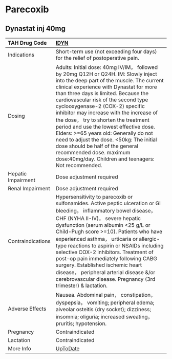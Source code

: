 # Parecoxib

## Dynastat inj 40mg

| TAH Drug Code      | [IDYN](https://www.tahsda.org.tw/drugs/hissearch.php?drug_code=IDYN)                                                                                                                                                                                                                                                                                                                                                                                                                                                                                                                                                                  |
|:-------------------|:--------------------------------------------------------------------------------------------------------------------------------------------------------------------------------------------------------------------------------------------------------------------------------------------------------------------------------------------------------------------------------------------------------------------------------------------------------------------------------------------------------------------------------------------------------------------------------------------------------------------------------------|
| Indications        | Short-term use (not exceeding four days) for the relief of postoperative pain.                                                                                                                                                                                                                                                                                                                                                                                                                                                                                                                                                        |
| Dosing             | Adults: Initial dose: 40mg IV/IM， followed by 20mg Q12H or Q24H. IM: Slowly inject into the deep part of the muscle. The current clinical experience with Dynastat for more than three days is limited. Because the cardiovascular risk of the second type cyclooxygenase-2 (COX-2) specific inhibitor may increase with the increase of the dose， try to shorten the treatment period and use the lowest effective dose. Elders: >=65 years old: Generally do not need to adjust the dose. <50kg: The initial dose should be half of the general recommended dose. maximum dose:40mg/day. Children and teenagers: Not recommended. |
| Hepatic Impairment | Dose adjustment required                                                                                                                                                                                                                                                                                                                                                                                                                                                                                                                                                                                                              |
| Renal Impairment   | Dose adjustment required                                                                                                                                                                                                                                                                                                                                                                                                                                                                                                                                                                                                              |
| Contraindications  | Hypersensitivity to parecoxib or sulfonamides. Active peptic ulceration or GI bleeding， inflammatory bowel disease， CHF (NYHA II-IV)， severe hepatic dysfunction (serum albumin <25 g/L or Child-Pugh score >=10). Patients who have experienced asthma， urticaria or allergic-type reactions to aspirin or NSAIDs including selective COX-2 inhibitors. Treatment of post-op pain immediately following CABG surgery. Established ischemic heart disease， peripheral arterial disease &/or cerebrovascular disease. Pregnancy (3rd trimester) & lactation.                                                                      |
| Adverse Effects    | Nausea. Abdominal pain， constipation， dyspepsia， vomiting; peripheral edema; alveolar osteitis (dry socket); dizziness; insomnia; oliguria; increased sweating， pruritis; hypotension.                                                                                                                                                                                                                                                                                                                                                                                                                                            |
| Pregnancy          | Contraindicated                                                                                                                                                                                                                                                                                                                                                                                                                                                                                                                                                                                                                       |
| Lactation          | Contraindicated                                                                                                                                                                                                                                                                                                                                                                                                                                                                                                                                                                                                                       |
| More Info          | [UpToDate](https://www.uptodate.com/contents/parecoxib-international-drug-information-concise)                                                                                                                                                                                                                                                                                                                                                                                                                                                                                                                                        |

